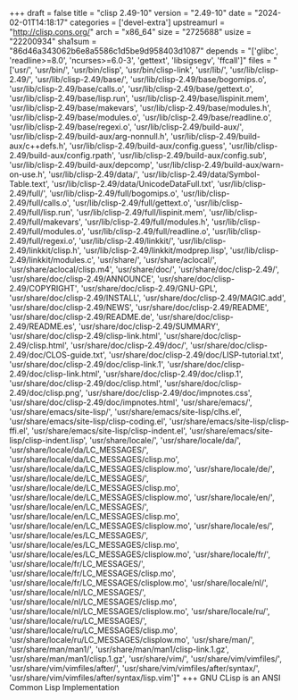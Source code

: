 +++
draft = false
title = "clisp 2.49-10"
version = "2.49-10"
date = "2024-02-01T14:18:17"
categories = ['devel-extra']
upstreamurl = "http://clisp.cons.org/"
arch = "x86_64"
size = "2725688"
usize = "22200934"
sha1sum = "86d46a343062b6e8a5586c1d5be9d958403d1087"
depends = "['glibc', 'readline>=8.0', 'ncurses>=6.0-3', 'gettext', 'libsigsegv', 'ffcall']"
files = "['usr/', 'usr/bin/', 'usr/bin/clisp', 'usr/bin/clisp-link', 'usr/lib/', 'usr/lib/clisp-2.49/', 'usr/lib/clisp-2.49/base/', 'usr/lib/clisp-2.49/base/bogomips.o', 'usr/lib/clisp-2.49/base/calls.o', 'usr/lib/clisp-2.49/base/gettext.o', 'usr/lib/clisp-2.49/base/lisp.run', 'usr/lib/clisp-2.49/base/lispinit.mem', 'usr/lib/clisp-2.49/base/makevars', 'usr/lib/clisp-2.49/base/modules.h', 'usr/lib/clisp-2.49/base/modules.o', 'usr/lib/clisp-2.49/base/readline.o', 'usr/lib/clisp-2.49/base/regexi.o', 'usr/lib/clisp-2.49/build-aux/', 'usr/lib/clisp-2.49/build-aux/arg-nonnull.h', 'usr/lib/clisp-2.49/build-aux/c++defs.h', 'usr/lib/clisp-2.49/build-aux/config.guess', 'usr/lib/clisp-2.49/build-aux/config.rpath', 'usr/lib/clisp-2.49/build-aux/config.sub', 'usr/lib/clisp-2.49/build-aux/depcomp', 'usr/lib/clisp-2.49/build-aux/warn-on-use.h', 'usr/lib/clisp-2.49/data/', 'usr/lib/clisp-2.49/data/Symbol-Table.text', 'usr/lib/clisp-2.49/data/UnicodeDataFull.txt', 'usr/lib/clisp-2.49/full/', 'usr/lib/clisp-2.49/full/bogomips.o', 'usr/lib/clisp-2.49/full/calls.o', 'usr/lib/clisp-2.49/full/gettext.o', 'usr/lib/clisp-2.49/full/lisp.run', 'usr/lib/clisp-2.49/full/lispinit.mem', 'usr/lib/clisp-2.49/full/makevars', 'usr/lib/clisp-2.49/full/modules.h', 'usr/lib/clisp-2.49/full/modules.o', 'usr/lib/clisp-2.49/full/readline.o', 'usr/lib/clisp-2.49/full/regexi.o', 'usr/lib/clisp-2.49/linkkit/', 'usr/lib/clisp-2.49/linkkit/clisp.h', 'usr/lib/clisp-2.49/linkkit/modprep.lisp', 'usr/lib/clisp-2.49/linkkit/modules.c', 'usr/share/', 'usr/share/aclocal/', 'usr/share/aclocal/clisp.m4', 'usr/share/doc/', 'usr/share/doc/clisp-2.49/', 'usr/share/doc/clisp-2.49/ANNOUNCE', 'usr/share/doc/clisp-2.49/COPYRIGHT', 'usr/share/doc/clisp-2.49/GNU-GPL', 'usr/share/doc/clisp-2.49/INSTALL', 'usr/share/doc/clisp-2.49/MAGIC.add', 'usr/share/doc/clisp-2.49/NEWS', 'usr/share/doc/clisp-2.49/README', 'usr/share/doc/clisp-2.49/README.de', 'usr/share/doc/clisp-2.49/README.es', 'usr/share/doc/clisp-2.49/SUMMARY', 'usr/share/doc/clisp-2.49/clisp-link.html', 'usr/share/doc/clisp-2.49/clisp.html', 'usr/share/doc/clisp-2.49/doc/', 'usr/share/doc/clisp-2.49/doc/CLOS-guide.txt', 'usr/share/doc/clisp-2.49/doc/LISP-tutorial.txt', 'usr/share/doc/clisp-2.49/doc/clisp-link.1', 'usr/share/doc/clisp-2.49/doc/clisp-link.html', 'usr/share/doc/clisp-2.49/doc/clisp.1', 'usr/share/doc/clisp-2.49/doc/clisp.html', 'usr/share/doc/clisp-2.49/doc/clisp.png', 'usr/share/doc/clisp-2.49/doc/impnotes.css', 'usr/share/doc/clisp-2.49/doc/impnotes.html', 'usr/share/emacs/', 'usr/share/emacs/site-lisp/', 'usr/share/emacs/site-lisp/clhs.el', 'usr/share/emacs/site-lisp/clisp-coding.el', 'usr/share/emacs/site-lisp/clisp-ffi.el', 'usr/share/emacs/site-lisp/clisp-indent.el', 'usr/share/emacs/site-lisp/clisp-indent.lisp', 'usr/share/locale/', 'usr/share/locale/da/', 'usr/share/locale/da/LC_MESSAGES/', 'usr/share/locale/da/LC_MESSAGES/clisp.mo', 'usr/share/locale/da/LC_MESSAGES/clisplow.mo', 'usr/share/locale/de/', 'usr/share/locale/de/LC_MESSAGES/', 'usr/share/locale/de/LC_MESSAGES/clisp.mo', 'usr/share/locale/de/LC_MESSAGES/clisplow.mo', 'usr/share/locale/en/', 'usr/share/locale/en/LC_MESSAGES/', 'usr/share/locale/en/LC_MESSAGES/clisp.mo', 'usr/share/locale/en/LC_MESSAGES/clisplow.mo', 'usr/share/locale/es/', 'usr/share/locale/es/LC_MESSAGES/', 'usr/share/locale/es/LC_MESSAGES/clisp.mo', 'usr/share/locale/es/LC_MESSAGES/clisplow.mo', 'usr/share/locale/fr/', 'usr/share/locale/fr/LC_MESSAGES/', 'usr/share/locale/fr/LC_MESSAGES/clisp.mo', 'usr/share/locale/fr/LC_MESSAGES/clisplow.mo', 'usr/share/locale/nl/', 'usr/share/locale/nl/LC_MESSAGES/', 'usr/share/locale/nl/LC_MESSAGES/clisp.mo', 'usr/share/locale/nl/LC_MESSAGES/clisplow.mo', 'usr/share/locale/ru/', 'usr/share/locale/ru/LC_MESSAGES/', 'usr/share/locale/ru/LC_MESSAGES/clisp.mo', 'usr/share/locale/ru/LC_MESSAGES/clisplow.mo', 'usr/share/man/', 'usr/share/man/man1/', 'usr/share/man/man1/clisp-link.1.gz', 'usr/share/man/man1/clisp.1.gz', 'usr/share/vim/', 'usr/share/vim/vimfiles/', 'usr/share/vim/vimfiles/after/', 'usr/share/vim/vimfiles/after/syntax/', 'usr/share/vim/vimfiles/after/syntax/lisp.vim']"
+++
GNU CLisp is an ANSI Common Lisp Implementation